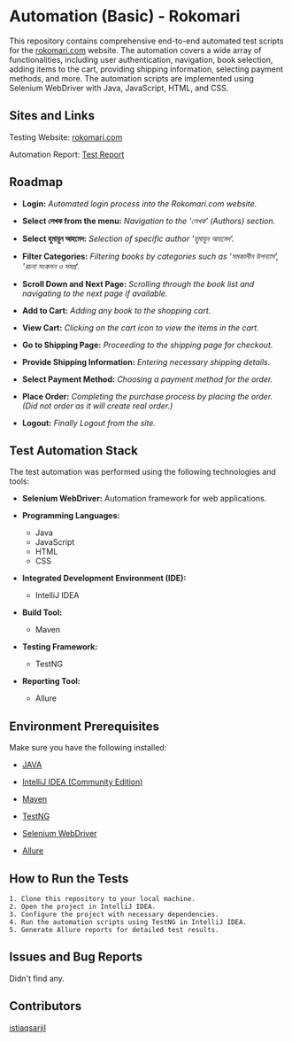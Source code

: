 
# Automation (Basic) - Rokomari

This repository contains comprehensive end-to-end automated test scripts for the [rokomari.com](https://www.rokomari.com/) website. The automation covers a wide array of functionalities, including user authentication, navigation, book selection, adding items to the cart, providing shipping information, selecting payment methods, and more. The automation scripts are implemented using Selenium WebDriver with Java, JavaScript, HTML, and CSS.
## Sites and Links

Testing Website: [rokomari.com](https://www.rokomari.com/)

Automation Report: [Test Report](https://rokomaritest.netlify.app/)
## Roadmap

- **Login:** 
*Automated login process into the Rokomari.com website.*

- **Select লেখক from the menu:** 
*Navigation to the 'লেখক' (Authors) section.*

- **Select হুমায়ুন আহমেদ:** 
*Selection of specific author 'হুমায়ুন আহমেদ'.*

- **Filter Categories:** 
*Filtering books by categories such as 'সমকালীন উপন্যাস', 'রচনা সংকলন ও সমগ্র'.*

- **Scroll Down and Next Page:** 
*Scrolling through the book list and navigating to the next page if available.*

- **Add to Cart:** 
*Adding any book to the shopping cart.*

- **View Cart:** 
*Clicking on the cart icon to view the items in the cart.*

- **Go to Shipping Page:** 
*Proceeding to the shipping page for checkout.*

- **Provide Shipping Information:** 
*Entering necessary shipping details.*

- **Select Payment Method:** 
*Choosing a payment method for the order.*

- **Place Order:** 
*Completing the purchase process by placing the order. (Did not order as it will create real order.)*

- **Logout:** 
*Finally Logout from the site.*

## Test Automation Stack

The test automation was performed using the following technologies and tools:

- **Selenium WebDriver:** Automation framework for web applications.

- **Programming Languages:**
    - Java
    - JavaScript
    - HTML
    - CSS

- **Integrated Development Environment (IDE):**
    - IntelliJ IDEA

- **Build Tool:**
    - Maven

- **Testing Framework:**
    - TestNG

- **Reporting Tool:**
    - Allure
## Environment Prerequisites

Make sure you have the following installed:

- [JAVA](https://www.oracle.com/java/technologies/downloads/)

- [IntelliJ IDEA (Community Edition)](https://www.jetbrains.com/idea/download/)

- [Maven](https://maven.apache.org/download.cgi)

- [TestNG](https://testng.org/doc/download.html)

- [Selenium WebDriver](https://www.selenium.dev/downloads/)

- [Allure](https://docs.qameta.io/allure/)
## How to Run the Tests

    1. Clone this repository to your local machine.
    2. Open the project in IntelliJ IDEA.
    3. Configure the project with necessary dependencies.
    4. Run the automation scripts using TestNG in IntelliJ IDEA.
    5. Generate Allure reports for detailed test results.
## Issues and Bug Reports

Didn't find any.
## Contributors

[istiaqsarjil](https://github.com/istiaqsarjil)
